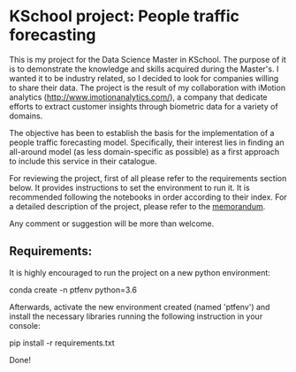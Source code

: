 # KSchool project: People traffic forecasting


This is my project for the Data Science Master in KSchool. The purpose of it is to demonstrate the knowledge and skills acquired during the Master's. I wanted it to be industry related, so I decided to look for companies willing to share their data. The project is the result of my collaboration with iMotion analytics (http://www.imotionanalytics.com/), a company that dedicate efforts to extract customer insights through biometric data for a variety of domains.

The objective has been to establish the basis for the implementation of a people traffic forecasting model. Specifically, their interest lies in finding an all-around model (as less domain-specific as possible) as a first approach to include this service in their catalogue.

For reviewing the project, first of all please refer to the requirements section below. It provides instructions to set the environment to run it. It is recommended following the notebooks in order according to their index. For a detailed description of the project, please refer to the [memorandum](https://github.com/RamiroArribas/People_traffic_forecasting/blob/master/PTF_memorandum.pdf). 


Any comment or suggestion will be more than welcome.


Requirements:
-------------

It is highly encouraged to run the project on a new python environment:

conda create -n ptfenv python=3.6

Afterwards, activate the new environment created (named 'ptfenv') and install the necessary libraries running the following instruction in your console:

pip install -r requirements.txt


Done!


